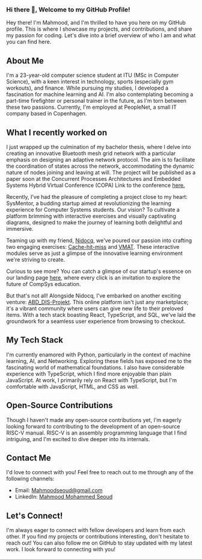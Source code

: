 ### Hi there 👋, Welcome to my GitHub Profile!
Hey there! I'm Mahmood, and I'm thrilled to have you here on my GitHub profile. This is where I showcase my projects, and contributions, and share my passion for coding. Let's dive into a brief overview of who I am and what you can find here.
<!--
**MahmoodSeoud/MahmoodSeoud** is a ✨ _special_ ✨ repository because its `README.md` (this file) appears on your GitHub profile.

Here are some ideas to get you started:

- 🔭 I’m currently working on ...
- 🌱 I’m currently learning ...
- 👯 I’m looking to collaborate on ...
- 🤔 I’m looking for help with ...
- 💬 Ask me about ...
- 📫 How to reach me: ...
- 😄 Pronouns: ...
- ⚡ Fun fact: ...
-->


## About Me

I'm a 23-year-old computer science student at ITU (MSc in Computer Science), with a keen interest in technology, sports (especially gym workouts), and finance. While pursuing my studies, I developed a fascination for machine learning and AI. I'm also contemplating becoming a part-time firefighter or personal trainer in the future, as I'm torn between these two passions. Currently, I'm employed at PeopleNet, a small IT company based in Copenhagen.

## What I recently worked on

I just wrapped up the culmination of my bachelor thesis, where I delve into creating an innovative Bluetooth mesh grid network with a particular emphasis on designing an adaptive network protocol. The aim is to facilitate the coordination of states across the network, accommodating the dynamic nature of nodes joining and leaving at will. The project will be published as a paper soon at the Concurrent Processes Architectures and Embedded Systems Hybrid Virtual Conference (COPA) Link to the conference [here.](https://ieee-copa.org/)  

Recently, I've had the pleasure of completing a project close to my heart: SysMentor, a budding startup aimed at revolutionizing the learning experience for Computer Systems students. Our vision? To cultivate a platform brimming with interactive exercises and visually captivating diagrams, designed to make the journey of learning both delightful and immersive.

Teaming up with my friend, [Nidocq](https://github.com/Nidocq), we've poured our passion into crafting two engaging exercises: [Cache-hit-miss](https://github.com/MahmoodSeoud/cache-hit-miss) and [VMAT](https://github.com/MahmoodSeoud/VMAT). These interactive modules serve as just a glimpse of the innovative learning environment we're striving to create.

Curious to see more? You can catch a glimpse of our startup's essence on our landing page [here](https://abdsecondhand.site/LANDING/out/), where every click is an invitation to explore the future of CompSys education.

But that's not all! Alongside Nidocq, I've embarked on another exciting venture: [ABD_DIS-Projekt](https://github.com/Nidocq/ABD_DIS-Projekt). This online platform isn't just any marketplace; it's a vibrant community where users can give new life to their preloved items. With a tech stack boasting React, TypeScript, and SQL, we've laid the groundwork for a seamless user experience from browsing to checkout.

## My Tech Stack

I'm currently enamored with Python, particularly in the context of machine learning, AI, and Networking. Exploring these fields has exposed me to the fascinating world of mathematical foundations. I also have considerable experience with TypeScript, which I find more enjoyable than plain JavaScript. At work, I primarily rely on React with TypeScript, but I'm comfortable with JavaScript, HTML, and CSS as well.

## Open-Source Contributions

Though I haven't made any open-source contributions yet, I'm eagerly looking forward to contributing to the development of an open-source RISC-V manual. RISC-V is an assembly programming language that I find intriguing, and I'm excited to dive deeper into its internals.

## Contact Me

I'd love to connect with you! Feel free to reach out to me through any of the following channels:

- Email: [Mahmoodseoud@gmail.com](mailto:Mahmoodseoud@gmail.com)
- LinkedIn: [Mahmood Mohammed Seoud](https://www.linkedin.com/in/mahmoodmohammedseoud)

## Let's Connect!

I'm always eager to connect with fellow developers and learn from each other. If you find my projects or contributions interesting, don't hesitate to reach out! You can also follow me on GitHub to stay updated with my latest work. I look forward to connecting with you!
